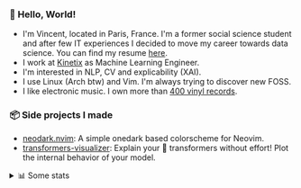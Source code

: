 ### 👋 Hello, World!

- I'm Vincent, located in Paris, France. I'm a former social science student and after few IT experiences I decided to move my career towards data science. You can find my resume [here](https://raw.githubusercontent.com/VDuchauffour/resume/main/resume.pdf).
- I work at <a href="https://www.kinetix.tech/">Kinetix<a/> as Machine Learning Engineer.
- I'm interested in NLP, CV and explicability (XAI).
- I use Linux (Arch btw) and Vim. I'm always trying to discover new FOSS.
- I like electronic music. I own more than <a href="https://www.discogs.com/user/Voigt_Kampff/collection">400 vinyl records<a/>.

### 📦 Side projects I made
  
- [neodark.nvim](https://github.com/VDuchauffour/neodark.nvim): A simple onedark based colorscheme for Neovim.
- [transformers-visualizer](https://github.com/VDuchauffour/transformers-visualizer): Explain your 🤗 transformers without effort! Plot the internal behavior of your model. 

<details><summary>📊 Some stats</summary>  
  
<p align="center">
  <img alt="VDuchauffour's github stats" src="https://github-readme-stats.vercel.app/api?username=VDuchauffour&count_private=true&include_all_commits=true&show_icons=true&theme=react"/>
  <br />
  <img alt="VDuchauffour's streak stats" src="https://streak-stats.demolab.com?user=VDuchauffour&theme=react"/>
  <br />
  <img alt="VDuchauffour's language stats" src="https://github-readme-stats.vercel.app/api/top-langs/?username=VDuchauffour&count_private=true&include_all_commits=true&show_icons=true&layout=compact&theme=react"/>
  <!--   <br />
  <img alt="VDuchauffour's Wakatime stats" src="https://github-readme-stats.vercel.app/api/wakatime?username=VDuchauffour&theme=react"/> -->
</p>

#### 🧭 Wakatime stats
<!--START_SECTION:waka-->
![Code Time](http://img.shields.io/badge/Code%20Time-671%20hrs%2028%20mins-blue)

![Lines of code](https://img.shields.io/badge/From%20Hello%20World%20I%27ve%20Written-161.6%20thousand%20lines%20of%20code-blue)

**🐱 My GitHub Data** 

> 📦 27.8 kB Used in GitHub's Storage 
 > 
> 🏆 1,654 Contributions in the Year 2023
 > 
> 🚫 Not Opted to Hire
 > 
> 📜 7 Public Repositories 
 > 
> 🔑 2 Private Repositories 
 > 
**I'm an Early 🐤** 

```text
🌞 Morning                163 commits         ██░░░░░░░░░░░░░░░░░░░░░░░   06.20 % 
🌆 Daytime                1659 commits        ████████████████░░░░░░░░░   63.15 % 
🌃 Evening                666 commits         ██████░░░░░░░░░░░░░░░░░░░   25.35 % 
🌙 Night                  139 commits         █░░░░░░░░░░░░░░░░░░░░░░░░   05.29 % 
```
📅 **I'm Most Productive on Monday** 

```text
Monday                   654 commits         ██████░░░░░░░░░░░░░░░░░░░   24.90 % 
Tuesday                  343 commits         ███░░░░░░░░░░░░░░░░░░░░░░   13.06 % 
Wednesday                426 commits         ████░░░░░░░░░░░░░░░░░░░░░   16.22 % 
Thursday                 547 commits         █████░░░░░░░░░░░░░░░░░░░░   20.82 % 
Friday                   538 commits         █████░░░░░░░░░░░░░░░░░░░░   20.48 % 
Saturday                 45 commits          ░░░░░░░░░░░░░░░░░░░░░░░░░   01.71 % 
Sunday                   74 commits          █░░░░░░░░░░░░░░░░░░░░░░░░   02.82 % 
```


📊 **This Week I Spent My Time On** 

```text
💬 Programming Languages: 
YAML                     5 hrs 10 mins       ███████░░░░░░░░░░░░░░░░░░   28.64 % 
TOML                     3 hrs 55 mins       █████░░░░░░░░░░░░░░░░░░░░   21.72 % 
Markdown                 2 hrs 55 mins       ████░░░░░░░░░░░░░░░░░░░░░   16.16 % 
Bash                     1 hr 53 mins        ███░░░░░░░░░░░░░░░░░░░░░░   10.46 % 
Python                   1 hr 19 mins        ██░░░░░░░░░░░░░░░░░░░░░░░   07.29 % 
```


 Last Updated on 12/05/2023 00:40:14 UTC
<!--END_SECTION:waka-->
</details>
